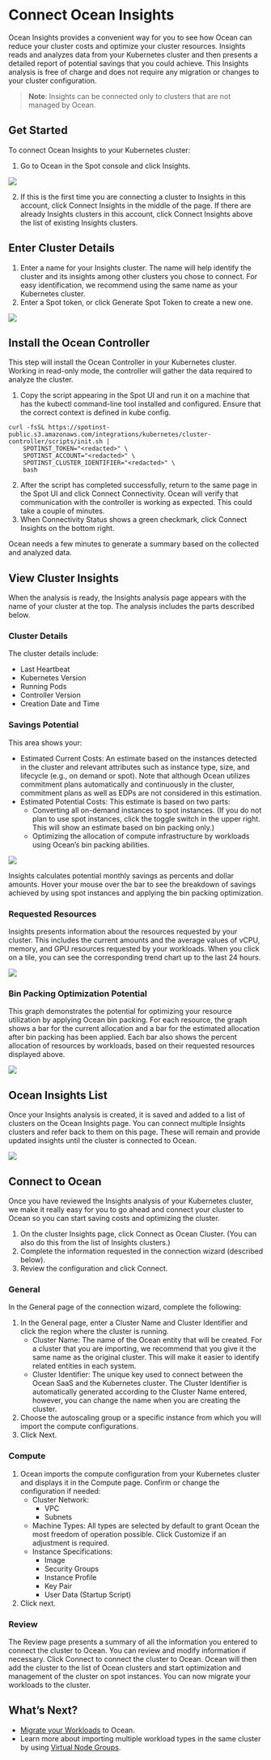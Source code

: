 # Connect Ocean Insights

Ocean Insights provides a convenient way for you to see how Ocean can reduce your cluster costs and optimize your cluster resources. Insights reads and analyzes data from your Kubernetes cluster and then presents a detailed report of potential savings that you could achieve. This Insights analysis is free of charge and does not require any migration or changes to your cluster configuration.

> **Note**: Insights can be connected only to clusters that are not managed by Ocean.

## Get Started

To connect Ocean Insights to your Kubernetes cluster:

1. Go to Ocean in the Spot console and click Insights.

<img src="/ocean/_media/gettingstarted-insights-01.png" />

2. If this is the first time you are connecting a cluster to Insights in this account, click Connect Insights in the middle of the page. If there are already Insights clusters in this account, click Connect Insights above the list of existing Insights clusters.

## Enter Cluster Details

1. Enter a name for your Insights cluster. The name will help identify the cluster and its insights among other clusters you chose to connect. For easy identification, we recommend using the same name as your Kubernetes cluster.
2. Enter a Spot token, or click Generate Spot Token to create a new one.

<img src="/ocean/_media/gettingstarted-insights-02.png" />

## Install the Ocean Controller

This step will install the Ocean Controller in your Kubernetes cluster. Working in read-only mode, the controller will gather the data required to analyze the cluster.

1. Copy the script appearing in the Spot UI and run it on a machine that has the kubectl command-line tool installed and configured. Ensure that the correct context is defined in kube config.

```shell
curl -fsSL https://spotinst-public.s3.amazonaws.com/integrations/kubernetes/cluster-controller/scripts/init.sh |
	SPOTINST_TOKEN="<redacted>" \
	SPOTINST_ACCOUNT="<redacted>" \
	SPOTINST_CLUSTER_IDENTIFIER="<redacted>" \
	bash
```

2. After the script has completed successfully, return to the same page in the Spot UI and click Connect Connectivity. Ocean will verify that communication with the controller is working as expected. This could take a couple of minutes.
3. When Connectivity Status shows a green checkmark, click Connect Insights on the bottom right.

Ocean needs a few minutes to generate a summary based on the collected and analyzed data.

## View Cluster Insights

When the analysis is ready, the Insights analysis page appears with the name of your cluster at the top. The analysis includes the parts described below.

### Cluster Details

The cluster details include:

- Last Heartbeat
- Kubernetes Version
- Running Pods
- Controller Version
- Creation Date and Time

### Savings Potential

This area shows your:

- Estimated Current Costs: An estimate based on the instances detected in the cluster and relevant attributes such as instance type, size, and lifecycle (e.g., on demand or spot). Note that although Ocean utilizes commitment plans automatically and continuously in the cluster, commitment plans as well as EDPs are not considered in this estimation.
- Estimated Potential Costs: This estimate is based on two parts:
  - Converting all on-demand instances to spot instances. (If you do not plan to use spot instances, click the toggle switch in the upper right. This will show an estimate based on bin packing only.)
  - Optimizing the allocation of compute infrastructure by workloads using Ocean’s bin packing abilities.

<img src="/ocean/_media/gettingstarted-insights-04.png" />

Insights calculates potential monthly savings as percents and dollar amounts. Hover your mouse over the bar to see the breakdown of savings achieved by using spot instances and applying the bin packing optimization.

### Requested Resources

Insights presents information about the resources requested by your cluster. This includes the current amounts and the average values of vCPU, memory, and GPU resources requested by your workloads. When you click on a tile, you can see the corresponding trend chart up to the last 24 hours.

<img src="/ocean/_media/gettingstarted-insights-05.png" />

### Bin Packing Optimization Potential

This graph demonstrates the potential for optimizing your resource utilization by applying Ocean bin packing. For each resource, the graph shows a bar for the current allocation and a bar for the estimated allocation after bin packing has been applied. Each bar also shows the percent allocation of resources by workloads, based on their requested resources displayed above.

<img src="/ocean/_media/gettingstarted-insights-07.png" />

## Ocean Insights List

Once your Insights analysis is created, it is saved and added to a list of clusters on the Ocean Insights page. You can connect multiple Insights clusters and refer back to them on this page. These will remain and provide updated insights until the cluster is connected to Ocean.

<img src="/ocean/_media/gettingstarted-insights-08.png" />

## Connect to Ocean

Once you have reviewed the Insights analysis of your Kubernetes cluster, we make it really easy for you to go ahead and connect your cluster to Ocean so you can start saving costs and optimizing the cluster.

1. On the cluster Insights page, click Connect as Ocean Cluster. (You can also do this from the list of Insights clusters.)
2. Complete the information requested in the connection wizard (described below).
3. Review the configuration and click Connect.

### General

In the General page of the connection wizard, complete the following:

1. In the General page, enter a Cluster Name and Cluster Identifier and click the region where the cluster is running.
   - Cluster Name: The name of the Ocean entity that will be created. For a cluster that you are importing, we recommend that you give it the same name as the original cluster. This will make it easier to identify related entities in each system.
   - Cluster Identifier: The unique key used to connect between the Ocean SaaS and the Kubernetes cluster. The Cluster Identifier is automatically generated according to the Cluster Name entered, however, you can change the name when you are creating the cluster.
2. Choose the autoscaling group or a specific instance from which you will import the compute configurations.
3. Click Next.

### Compute

1. Ocean imports the compute configuration from your Kubernetes cluster and displays it in the Compute page. Confirm or change the configuration if needed:
   - Cluster Network:
     - VPC
     - Subnets
   - Machine Types: All types are selected by default to grant Ocean the most freedom of operation possible. Click Customize if an adjustment is required.
   - Instance Specifications:
     - Image
     - Security Groups
     - Instance Profile
     - Key Pair
     - User Data (Startup Script)
2. Click next.

### Review

The Review page presents a summary of all the information you entered to connect the cluster to Ocean. You can review and modify information if necessary. Click Connect to connect the cluster to Ocean. Ocean will then add the cluster to the list of Ocean clusters and start optimization and management of the cluster on spot instances. You can now migrate your workloads to the cluster.

## What’s Next?

- [Migrate your Workloads](ocean/tutorials/migrate-workload) to Ocean.
- Learn more about importing multiple workload types in the same cluster by using [Virtual Node Groups](ocean/features/launch-specifications).
